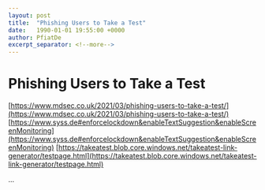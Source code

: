 ```yaml
---
layout: post
title:  "Phishing Users to Take a Test"
date:   1990-01-01 19:55:00 +0000
author: PfiatDe
excerpt_separator: <!--more-->
---
```


# Phishing Users to Take a Test
[https://www.mdsec.co.uk/2021/03/phishing-users-to-take-a-test/](https://www.mdsec.co.uk/2021/03/phishing-users-to-take-a-test/)
[https://www.syss.de#enforcelockdown&enableTextSuggestion&enableScreenMonitoring](https://www.syss.de#enforcelockdown&enableTextSuggestion&enableScreenMonitoring)
[https://takeatest.blob.core.windows.net/takeatest-link-generator/testpage.html](https://takeatest.blob.core.windows.net/takeatest-link-generator/testpage.html)

...
<!--more-->
